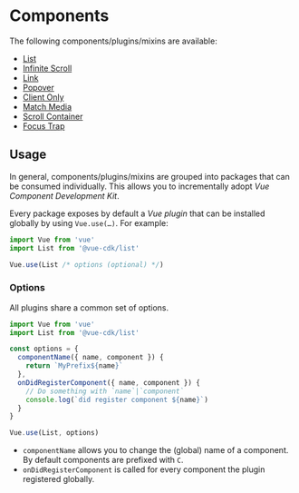 # Components

The following components/plugins/mixins are available:

- [List](./list)
- [Infinite Scroll](./infinite-scroll)
- [Link](./link)
- [Popover](./popover)
- [Client Only](./client-only)
- [Match Media](./match-media)
- [Scroll Container](./scroll-container)
- [Focus Trap](./focus-trap)

## Usage

In general, components/plugins/mixins are grouped into packages that can be consumed individually. This allows you to incrementally adopt _Vue Component Development Kit_.

Every package exposes by default a _Vue plugin_ that can be installed globally by using `Vue.use(…)`. For example:

```js
import Vue from 'vue'
import List from '@vue-cdk/list'

Vue.use(List /* options (optional) */)
```

### Options

All plugins share a common set of options.

```js
import Vue from 'vue'
import List from '@vue-cdk/list'

const options = {
  componentName({ name, component }) {
    return `MyPrefix${name}`
  },
  onDidRegisterComponent({ name, component }) {
    // Do something with `name`|`component`
    console.log(`did register component ${name}`)
  }
}

Vue.use(List, options)
```

- `componentName` allows you to change the (global) name of a component. By default components are prefixed with `C`.
- `onDidRegisterComponent` is called for every component the plugin registered globally.
